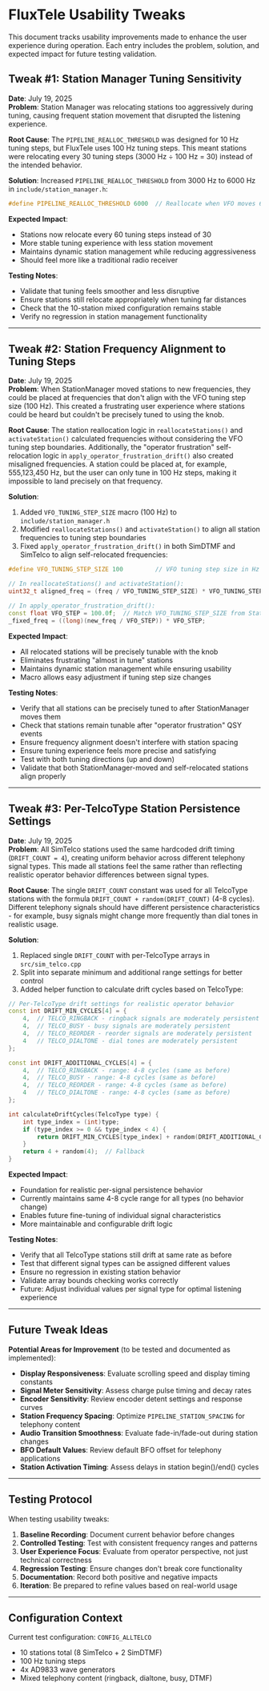 # FluxTele Usability Tweaks

This document tracks usability improvements made to enhance the user experience during operation. Each entry includes the problem, solution, and expected impact for future testing validation.

## Tweak #1: Station Manager Tuning Sensitivity

**Date**: July 19, 2025  
**Problem**: Station Manager was relocating stations too aggressively during tuning, causing frequent station movement that disrupted the listening experience.

**Root Cause**: The `PIPELINE_REALLOC_THRESHOLD` was designed for 10 Hz tuning steps, but FluxTele uses 100 Hz tuning steps. This meant stations were relocating every 30 tuning steps (3000 Hz ÷ 100 Hz = 30) instead of the intended behavior.

**Solution**: Increased `PIPELINE_REALLOC_THRESHOLD` from 3000 Hz to 6000 Hz in `include/station_manager.h`:
```cpp
#define PIPELINE_REALLOC_THRESHOLD 6000  // Reallocate when VFO moves 6 kHz (60 steps at 100Hz tuning)
```

**Expected Impact**: 
- Stations now relocate every 60 tuning steps instead of 30
- More stable tuning experience with less station movement
- Maintains dynamic station management while reducing aggressiveness
- Should feel more like a traditional radio receiver

**Testing Notes**: 
- Validate that tuning feels smoother and less disruptive
- Ensure stations still relocate appropriately when tuning far distances
- Check that the 10-station mixed configuration remains stable
- Verify no regression in station management functionality

---

## Tweak #2: Station Frequency Alignment to Tuning Steps

**Date**: July 19, 2025  
**Problem**: When StationManager moved stations to new frequencies, they could be placed at frequencies that don't align with the VFO tuning step size (100 Hz). This created a frustrating user experience where stations could be heard but couldn't be precisely tuned to using the knob.

**Root Cause**: The station reallocation logic in `reallocateStations()` and `activateStation()` calculated frequencies without considering the VFO tuning step boundaries. Additionally, the "operator frustration" self-relocation logic in `apply_operator_frustration_drift()` also created misaligned frequencies. A station could be placed at, for example, 555,123,450 Hz, but the user can only tune in 100 Hz steps, making it impossible to land precisely on that frequency.

**Solution**: 
1. Added `VFO_TUNING_STEP_SIZE` macro (100 Hz) to `include/station_manager.h`
2. Modified `reallocateStations()` and `activateStation()` to align all station frequencies to tuning step boundaries
3. Fixed `apply_operator_frustration_drift()` in both SimDTMF and SimTelco to align self-relocated frequencies:
```cpp
#define VFO_TUNING_STEP_SIZE 100         // VFO tuning step size in Hz - stations must align to these increments

// In reallocateStations() and activateStation():
uint32_t aligned_freq = (freq / VFO_TUNING_STEP_SIZE) * VFO_TUNING_STEP_SIZE;

// In apply_operator_frustration_drift():
const float VFO_STEP = 100.0f;  // Match VFO_TUNING_STEP_SIZE from StationManager
_fixed_freq = ((long)(new_freq / VFO_STEP)) * VFO_STEP;
```

**Expected Impact**:
- All relocated stations will be precisely tunable with the knob
- Eliminates frustrating "almost in tune" stations
- Maintains dynamic station management while ensuring usability
- Macro allows easy adjustment if tuning step size changes

**Testing Notes**:
- Verify that all stations can be precisely tuned to after StationManager moves them
- Check that stations remain tunable after "operator frustration" QSY events
- Ensure frequency alignment doesn't interfere with station spacing
- Ensure tuning experience feels more precise and satisfying
- Test with both tuning directions (up and down)
- Validate that both StationManager-moved and self-relocated stations align properly

---

## Tweak #3: Per-TelcoType Station Persistence Settings  

**Date**: July 19, 2025  
**Problem**: All SimTelco stations used the same hardcoded drift timing (`DRIFT_COUNT = 4`), creating uniform behavior across different telephony signal types. This made all stations feel the same rather than reflecting realistic operator behavior differences between signal types.

**Root Cause**: The single `DRIFT_COUNT` constant was used for all TelcoType stations with the formula `DRIFT_COUNT + random(DRIFT_COUNT)` (4-8 cycles). Different telephony signals should have different persistence characteristics - for example, busy signals might change more frequently than dial tones in realistic usage.

**Solution**: 
1. Replaced single `DRIFT_COUNT` with per-TelcoType arrays in `src/sim_telco.cpp`
2. Split into separate minimum and additional range settings for better control
3. Added helper function to calculate drift cycles based on TelcoType:
```cpp
// Per-TelcoType drift settings for realistic operator behavior
const int DRIFT_MIN_CYCLES[4] = {
    4,  // TELCO_RINGBACK - ringback signals are moderately persistent
    4,  // TELCO_BUSY - busy signals are moderately persistent  
    4,  // TELCO_REORDER - reorder signals are moderately persistent
    4   // TELCO_DIALTONE - dial tones are moderately persistent
};

const int DRIFT_ADDITIONAL_CYCLES[4] = {
    4,  // TELCO_RINGBACK - range: 4-8 cycles (same as before)
    4,  // TELCO_BUSY - range: 4-8 cycles (same as before)
    4,  // TELCO_REORDER - range: 4-8 cycles (same as before)  
    4   // TELCO_DIALTONE - range: 4-8 cycles (same as before)
};

int calculateDriftCycles(TelcoType type) {
    int type_index = (int)type;
    if (type_index >= 0 && type_index < 4) {
        return DRIFT_MIN_CYCLES[type_index] + random(DRIFT_ADDITIONAL_CYCLES[type_index]);
    }
    return 4 + random(4);  // Fallback
}
```

**Expected Impact**:
- Foundation for realistic per-signal persistence behavior
- Currently maintains same 4-8 cycle range for all types (no behavior change)
- Enables future fine-tuning of individual signal characteristics
- More maintainable and configurable drift logic

**Testing Notes**:
- Verify that all TelcoType stations still drift at same rate as before
- Test that different signal types can be assigned different values
- Ensure no regression in existing station behavior
- Validate array bounds checking works correctly
- Future: Adjust individual values per signal type for optimal listening experience

---

## Future Tweak Ideas

**Potential Areas for Improvement** (to be tested and documented as implemented):

- **Display Responsiveness**: Evaluate scrolling speed and display timing constants
- **Signal Meter Sensitivity**: Assess charge pulse timing and decay rates
- **Encoder Sensitivity**: Review encoder detent settings and response curves  
- **Station Frequency Spacing**: Optimize `PIPELINE_STATION_SPACING` for telephony content
- **Audio Transition Smoothness**: Evaluate fade-in/fade-out during station changes
- **BFO Default Values**: Review default BFO offset for telephony applications
- **Station Activation Timing**: Assess delays in station begin()/end() cycles

---

## Testing Protocol

When testing usability tweaks:

1. **Baseline Recording**: Document current behavior before changes
2. **Controlled Testing**: Test with consistent frequency ranges and patterns
3. **User Experience Focus**: Evaluate from operator perspective, not just technical correctness
4. **Regression Testing**: Ensure changes don't break core functionality
5. **Documentation**: Record both positive and negative impacts
6. **Iteration**: Be prepared to refine values based on real-world usage

---

## Configuration Context

Current test configuration: `CONFIG_ALLTELCO`
- 10 stations total (8 SimTelco + 2 SimDTMF)
- 100 Hz tuning steps
- 4x AD9833 wave generators
- Mixed telephony content (ringback, dialtone, busy, DTMF)
